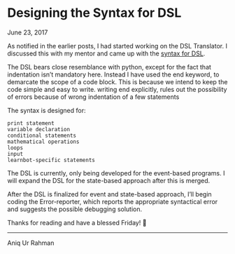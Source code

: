 # Designing the Syntax for DSL

June 23, 2017

As notified in the earlier posts, I had started working on the DSL Translator.
I discussed this with my mentor and came up with the [syntax for DSL](https://gist.github.com/Aniq55/002a92f1a3c85b2078b4606c082cf71b).

The DSL bears close resemblance with python, except for the fact that indentation isn’t mandatory here. Instead I have used the end keyword, to demarcate the scope of a code block. This is because we intend to keep the code simple and easy to write. writing end explicitly, rules out the possibility of errors because of wrong indentation of a few statements

The syntax is designed for:

    print statement
    variable declaration
    conditional statements
    mathematical operations
    loops
    input
    learnbot-specific statements

The DSL is currently, only being developed for the event-based programs.
I will expand the DSL for the state-based approach after this is merged.

After the DSL is finalized for event and state-based approach, I’ll begin coding the Error-reporter, which reports the appropriate syntactical error and suggests the possible debugging solution.

Thanks for reading and have a blessed Friday! 🙂

* * *
Aniq Ur Rahman